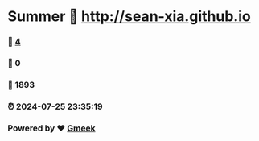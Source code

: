 # Summer :link: http://sean-xia.github.io 
### :page_facing_up: [4](http://sean-xia.github.io/tag.html) 
### :speech_balloon: 0 
### :hibiscus: 1893 
### :alarm_clock: 2024-07-25 23:35:19 
### Powered by :heart: [Gmeek](https://github.com/Meekdai/Gmeek)
